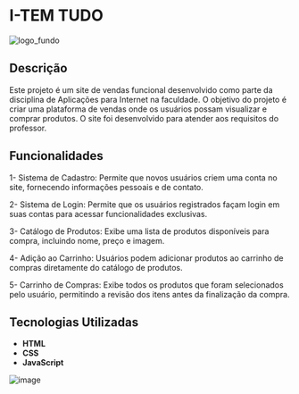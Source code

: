 
# I-TEM TUDO

![logo_fundo](https://github.com/Nestrovick/LOJA_I-TEM-TUDO/assets/118445657/5fc489c6-ebe3-4314-bcf1-c56314649d65)



## Descrição

Este projeto é um site de vendas funcional desenvolvido como parte da disciplina de Aplicações para Internet na faculdade. O objetivo do projeto é criar uma plataforma de vendas onde os usuários possam visualizar e comprar produtos. O site foi desenvolvido para atender aos requisitos do professor.

## Funcionalidades

1- Sistema de Cadastro: Permite que novos usuários criem uma conta no site, fornecendo informações pessoais e de contato.

2- Sistema de Login: Permite que os usuários registrados façam login em suas contas para acessar funcionalidades exclusivas.

3- Catálogo de Produtos: Exibe uma lista de produtos disponíveis para compra, incluindo nome, preço e imagem.

4- Adição ao Carrinho: Usuários podem adicionar produtos ao carrinho de compras diretamente do catálogo de produtos.

5- Carrinho de Compras: Exibe todos os produtos que foram selecionados pelo usuário, permitindo a revisão dos itens antes da finalização da compra.

## Tecnologias Utilizadas

- **HTML**
- **CSS**
- **JavaScript**

![image](https://github.com/Nestrovick/LOJA_I-TEM-TUDO/assets/118445657/c158c449-6c47-4070-aa3b-304df3b6b835)

